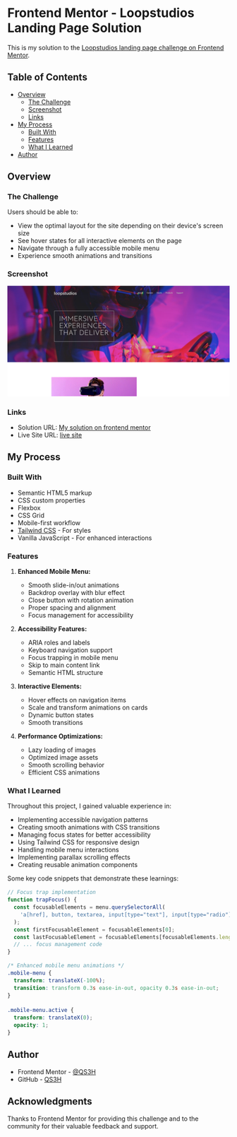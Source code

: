 # Frontend Mentor - Loopstudios Landing Page Solution

This is my solution to the [Loopstudios landing page challenge on Frontend Mentor](https://www.frontendmentor.io/challenges/loopstudios-landing-page-N88J5Onjw).

## Table of Contents

- [Overview](#overview)
  - [The Challenge](#the-challenge)
  - [Screenshot](#screenshot)
  - [Links](#links)
- [My Process](#my-process)
  - [Built With](#built-with)
  - [Features](#features)
  - [What I Learned](#what-i-learned)
- [Author](#author)

## Overview

### The Challenge

Users should be able to:

- View the optimal layout for the site depending on their device's screen size
- See hover states for all interactive elements on the page
- Navigate through a fully accessible mobile menu
- Experience smooth animations and transitions

### Screenshot

![](./images/screenshot.png)

### Links

- Solution URL: [My solution on frontend mentor](https://www.frontendmentor.io/solutions/loopstudios-landing-page-with-tailwindcss-and-advanced-animations-c3_BBfDGRg)
- Live Site URL: [live site](https://qs3h.github.io/Loopstudios-landing-page/)

## My Process

### Built With

- Semantic HTML5 markup
- CSS custom properties
- Flexbox
- CSS Grid
- Mobile-first workflow
- [Tailwind CSS](https://tailwindcss.com/) - For styles
- Vanilla JavaScript - For enhanced interactions

### Features

1. **Enhanced Mobile Menu:**

   - Smooth slide-in/out animations
   - Backdrop overlay with blur effect
   - Close button with rotation animation
   - Proper spacing and alignment
   - Focus management for accessibility

2. **Accessibility Features:**

   - ARIA roles and labels
   - Keyboard navigation support
   - Focus trapping in mobile menu
   - Skip to main content link
   - Semantic HTML structure

3. **Interactive Elements:**

   - Hover effects on navigation items
   - Scale and transform animations on cards
   - Dynamic button states
   - Smooth transitions

4. **Performance Optimizations:**
   - Lazy loading of images
   - Optimized image assets
   - Smooth scrolling behavior
   - Efficient CSS animations

### What I Learned

Throughout this project, I gained valuable experience in:

- Implementing accessible navigation patterns
- Creating smooth animations with CSS transitions
- Managing focus states for better accessibility
- Using Tailwind CSS for responsive design
- Handling mobile menu interactions
- Implementing parallax scrolling effects
- Creating reusable animation components

Some key code snippets that demonstrate these learnings:

```javascript
// Focus trap implementation
function trapFocus() {
  const focusableElements = menu.querySelectorAll(
    'a[href], button, textarea, input[type="text"], input[type="radio"], input[type="checkbox"], select'
  );
  const firstFocusableElement = focusableElements[0];
  const lastFocusableElement = focusableElements[focusableElements.length - 1];
  // ... focus management code
}
```

```css
/* Enhanced mobile menu animations */
.mobile-menu {
  transform: translateX(-100%);
  transition: transform 0.3s ease-in-out, opacity 0.3s ease-in-out;
}

.mobile-menu.active {
  transform: translateX(0);
  opacity: 1;
}
```

## Author

- Frontend Mentor - [@QS3H](https://www.frontendmentor.io/profile/QS3H)
- GitHub - [QS3H](https://github.com/QS3H)

## Acknowledgments

Thanks to Frontend Mentor for providing this challenge and to the community for their valuable feedback and support.
